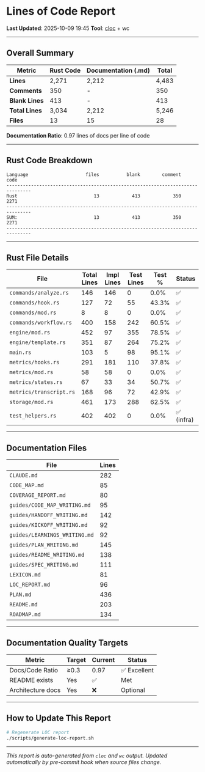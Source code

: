 # Lines of Code Report

**Last Updated**: 2025-10-09 19:45
**Tool**: [cloc](https://github.com/AlDanial/cloc) + wc

---

## Overall Summary

| Metric | Rust Code | Documentation (.md) | Total |
|--------|-----------|---------------------|-------|
| **Lines** | 2,271 | 2,212 | 4,483 |
| **Comments** | 350 | - | 350 |
| **Blank Lines** | 413 | - | 413 |
| **Total Lines** | 3,034 | 2,212 | 5,246 |
| **Files** | 13 | 15 | 28 |

**Documentation Ratio**: 0.97 lines of docs per line of code

---

## Rust Code Breakdown

```
Language                     files          blank        comment           code
-------------------------------------------------------------------------------
Rust                            13            413            350           2271
-------------------------------------------------------------------------------
SUM:                            13            413            350           2271
-------------------------------------------------------------------------------
```

---

## Rust File Details

| File | Total Lines | Impl Lines | Test Lines | Test % | Status |
|------|-------------|------------|------------|--------|--------|
| `commands/analyze.rs` | 146 | 146 | 0 | 0.0% | ✅ |
| `commands/hook.rs` | 127 | 72 | 55 | 43.3% | ✅ |
| `commands/mod.rs` | 8 | 8 | 0 | 0.0% | ✅ |
| `commands/workflow.rs` | 400 | 158 | 242 | 60.5% | ✅ |
| `engine/mod.rs` | 452 | 97 | 355 | 78.5% | ✅ |
| `engine/template.rs` | 351 | 87 | 264 | 75.2% | ✅ |
| `main.rs` | 103 | 5 | 98 | 95.1% | ✅ |
| `metrics/hooks.rs` | 291 | 181 | 110 | 37.8% | ✅ |
| `metrics/mod.rs` | 58 | 58 | 0 | 0.0% | ✅ |
| `metrics/states.rs` | 67 | 33 | 34 | 50.7% | ✅ |
| `metrics/transcript.rs` | 168 | 96 | 72 | 42.9% | ✅ |
| `storage/mod.rs` | 461 | 173 | 288 | 62.5% | ✅ |
| `test_helpers.rs` | 402 | 402 | 0 | 0.0% | ✅ (infra) |

---

## Documentation Files

| File | Lines |
|------|-------|
| `CLAUDE.md` | 282 |
| `CODE_MAP.md` | 85 |
| `COVERAGE_REPORT.md` | 80 |
| `guides/CODE_MAP_WRITING.md` | 95 |
| `guides/HANDOFF_WRITING.md` | 142 |
| `guides/KICKOFF_WRITING.md` | 92 |
| `guides/LEARNINGS_WRITING.md` | 92 |
| `guides/PLAN_WRITING.md` | 145 |
| `guides/README_WRITING.md` | 138 |
| `guides/SPEC_WRITING.md` | 111 |
| `LEXICON.md` | 81 |
| `LOC_REPORT.md` | 96 |
| `PLAN.md` | 436 |
| `README.md` | 203 |
| `ROADMAP.md` | 134 |

---

## Documentation Quality Targets

| Metric | Target | Current | Status |
|--------|--------|---------|--------|
| Docs/Code Ratio | ≥0.3 | 0.97 | ✅ Excellent |
| README exists | Yes | ✅ | Met |
| Architecture docs | Yes | ❌ | Optional |

---

## How to Update This Report

```bash
# Regenerate LOC report
./scripts/generate-loc-report.sh
```

---

*This report is auto-generated from `cloc` and `wc` output.*
*Updated automatically by pre-commit hook when source files change.*
